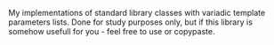 My implementations of standard library classes with variadic template parameters lists. Done for study purposes only, but if this library is somehow usefull for you - feel free to use or copypaste.